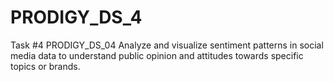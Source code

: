# PRODIGY_DS_4
Task #4 PRODIGY_DS_04
Analyze and visualize sentiment patterns in social media
data to understand public opinion and attitudes towards
specific topics or brands.
